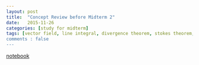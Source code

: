 ```yaml
---
layout: post
title:  "Concept Review before Midterm 2"
date:   2015-11-26
categories: [study for midterm]
tags: [vector field, line integral, divergence theorem, stokes theorem, green's theorem]
comments : false
---
```


[notebook](http://nbviewer.jupyter.org/github/colliand/2015M217/blob/gh-pages/notebooks/midterm2-review.ipynb)